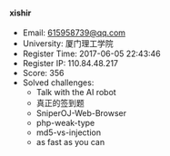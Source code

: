 #### xishir  

* Email: 615958739@qq.com  
* University: 厦门理工学院  
* Register Time: 2017-06-05 22:43:46  
* Register IP: 110.84.48.217  
* Score: 356  
* Solved challenges: 
  * Talk with the AI robot  
  * 真正的签到题  
  * SniperOJ-Web-Browser  
  * php-weak-type  
  * md5-vs-injection  
  * as fast as you can  

